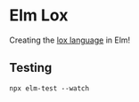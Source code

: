 # Elm Lox

Creating the [lox language](https://craftinginterpreters.com/the-lox-language.html) in Elm!

## Testing

`npx elm-test --watch`